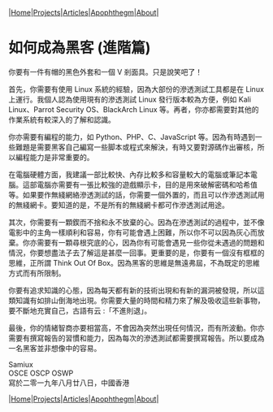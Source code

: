 |[Home](/README.md)|[Projects](/projects)|[Articles](/articles.md)|[Apophthegm](/apophthegm.md)|[About](/about.md)|

# **如何成為黑客 (進階篇)**

你要有一件有帽的黑色外套和一個 V 剎面具。只是說笑吧了！

首先，你需要有使用 Linux 系統的經驗，因為大部份的滲透測試工具都是在 Linux 上運行。我個人認為使用現有的滲透測試 Linux 發行版本較為方便，例如 Kali Linux、Parrot Security OS、BlackArch Linux 等。再者，你亦都需要對其他的作業系統有較深入的了解和認識。

你亦需要有編程的能力，如 Python、PHP、C、JavaScript 等。因為有時遇到一些難題是需要黑客自己編寫一些脚本或程式來解決，有時又要對源碼作出審核，所以編程能力是非常重要的。

在電腦硬體方面，我建議一部比較快、內存比較多和容量較大的電腦或筆記本電腦。這部電腦亦需要有一張比較強的遊戲顯示卡，目的是用來破解密碼和哈希值等。如果要作無綫網絡滲透測試的話，你需要一個外置的，而且可以作滲透測試用的無綫網卡。要知道的是，不是所有的無綫網卡都可作滲透測試用途。

其次，你需要有一顆鍥而不捨和永不放棄的心。因為在滲透測試的過程中，並不像電影中的主角一樣順利和容易，你有可能會遇上困難，所以你不可以因為灰心而放棄。你亦需要有一顆尋根究底的心，因為你有可能會遇見一些你從未遇過的問題和情況，你要想盡法子去了解這是甚麼一回事。更重要的是，你要有一個沒有框框的思維，正所謂 Think Out Of Box。因為黑客的思維是無遠弗屆，不為既定的思維方式而有所限制。

你要有追求知識的心態，因為每天都有新的技術出現和有新的漏洞被發現，所以這類知識有如排山倒海地出現。你需要大量的時間和精力來了解及吸收這些新事物，要不斷地充實自己，古語有云 :「不進則退」。

最後，你的情緒智商亦要相當高，不會因為突然出現任何情況，而有所波動。你亦需要有撰寫報告的習慣和能力，因為每次的滲透測試都需要撰寫報告。所以要成為一名黑客並非想像中的容易。

Samiux  
OSCE  OSCP  OSWP  
寫於二零一九年八月廿八日，中國香港  

|[Home](/README.md)|[Projects](/projects)|[Articles](/articles.md)|[Apophthegm](/apophthegm.md)|[About](/about.md)|

